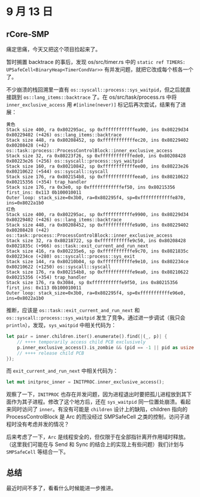 # 9 月 13 日

## rCore-SMP

痛定思痛，今天又把这个项目捡起来了。

暂时搁置 backtrace 的事后，发现 os/src/timer.rs 中的 ```static ref TIMERS: UPSafeCell<BinaryHeap<TimerCondVar>>``` 有并发问题，就把它改成每个核各一个了。

不少崩溃的栈回溯里一直有 ```os::syscall::process::sys_waitpid```，但之后就直接跳到 ```os::lang_items::backtrace``` 了。在 os/src/task/process.rs 中将 ```inner_exclusive_access``` 用 ```#[inline(never)]``` 标记后再次尝试，结果有了进展：

```text
黄色
Stack size 400, ra 0x802295ac, sp 0xffffffffffffea90, ins 0x80229d34
0x80229402 (+426) os::lang_items::backtrace
Stack size 448, ra 0x80208452, sp 0xffffffffffffec20, ins 0x80229402
0x80208428 (+42) os::task::process::ProcessControlBlock::inner_exclusive_access
Stack size 32, ra 0x80223f26, sp 0xffffffffffffede0, ins 0x80208428
0x80223e26 (+256) os::syscall::process::sys_waitpid
Stack size 160, ra 0x80210842, sp 0xffffffffffffee00, ins 0x80223e26
0x80210622 (+544) os::syscall::syscall
Stack size 176, ra 0x802154b8, sp 0xffffffffffffeea0, ins 0x80210622
0x80215356 (+354) trap_handler
Stack size 176, ra 0x3e0, sp 0xffffffffffffef50, ins 0x80215356
first_ins: 0x113 0b100010011
Outer loop: stack_size=0x3b0, ra=0x802295f4, sp=0xffffffffffffe870, ins=0x8022a1b0
红色
Stack size 400, ra 0x802295ac, sp 0xfffffffffffe9900, ins 0x80229d34
0x80229402 (+426) os::lang_items::backtrace
Stack size 448, ra 0x80208452, sp 0xfffffffffffe9a90, ins 0x80229402
0x80208428 (+42) os::task::process::ProcessControlBlock::inner_exclusive_access
Stack size 32, ra 0x80218722, sp 0xfffffffffffe9c50, ins 0x80208428
0x8021835c (+966) os::task::exit_current_and_run_next
Stack size 416, ra 0x802235e6, sp 0xfffffffffffe9c70, ins 0x8021835c
0x802234ce (+280) os::syscall::process::sys_exit
Stack size 144, ra 0x80210b04, sp 0xfffffffffffe9e10, ins 0x802234ce
0x80210622 (+1250) os::syscall::syscall
Stack size 176, ra 0x802154b8, sp 0xfffffffffffe9ea0, ins 0x80210622
0x80215356 (+354) trap_handler
Stack size 176, ra 0x3084, sp 0xfffffffffffe9f50, ins 0x80215356
first_ins: 0x113 0b100010011
Outer loop: stack_size=0x3b0, ra=0x802295f4, sp=0xfffffffffffe96e0, ins=0x8022a1b0
```

推断，应该是 ```os::task::exit_current_and_run_next``` 和 ```os::syscall::process::sys_waitpid``` 发生了竞争。通过进一步调试（我只会 `println`），发现，```sys_waitpid``` 中相关代码为：

```rust
let pair = inner.children.iter().enumerate().find(|(_, p)| {
    // ++++ temporarily access child PCB exclusively
    p.inner_exclusive_access().is_zombie && (pid == -1 || pid as usize == p.getpid())
    // ++++ release child PCB
});
```

而 ```exit_current_and_run_next``` 中相关代码为：

```rust
let mut initproc_inner = INITPROC.inner_exclusive_access();
```

观察了一下，```INITPROC``` 也存在并发问题，因为进程退出时要把孤儿进程放到其下面作为其子进程。修改了这个地方后，还在 ```sys_waitpid``` 同一位置处崩溃。看起来同时访问了 ```inner```。有没有可能是 ```children``` 设计上的缺陷，children 指向的 ProcessControlBlock 是 Arc 的而没经过 SMPSafeCell 之类的控制，访问子进程时没有考虑并发的情况？

后来考虑了一下，```Arc``` 是线程安全的，但仅限于在全部指针离开作用域时释放。（这里我们可能在与 Send 和 Sync 的结合上的实现上有些问题）我们计划与 ```SMPSafeCell``` 等结合一下。

## 总结

最近时间不多了，看看什么时候能进一步推进。